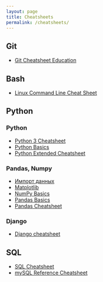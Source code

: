 ```yaml
---
layout: page
title: Cheatsheets
permalink: /cheatsheets/
---
```


<h2>Git</h2>

- <a href="/cheatsheets/git-cheat-sheet-education.pdf" target="_blank">Git Cheatsheet Education</a>


<h2>Bash</h2>

- <a href="/cheatsheets/Linux-Command-Line-Cheat-Sheet.pdf" target="_blank">Linux Command Line Cheat Sheet</a>

<h2>Python</h2>

<h3>Python</h3>	

- <a href="/cheatsheets/Python-3-Cheat-Sheet.pdf" target="_blank">Python 3 Cheatsheet</a>
- <a href="/cheatsheets/Python-Basics-Cheatsheet.pdf" target="_blank">Python Basics</a>
- <a href="/cheatsheets/python_cheat_sheet_extended.pdf" target="_blank">Python Extended Cheatsheet</a>



<h3>Pandas, Numpy</h3>

- <a href="/cheatsheets/Importing-Data-Cheatsheet.pdf" target="_blank">Импорт данных</a>
- <a href="/cheatsheets/Matplotlib-Cheatsheet.pdf" target="_blank">Matplotlib</a>
- <a href="/cheatsheets/NumPy-Basics-Cheatsheet.pdf" target="_blank">NumPy Basics</a>
- <a href="/cheatsheets/Pandas-Basics-Cheatsheet.pdf" target="_blank">Pandas Basics</a>
- <a href="/cheatsheets/Pandas-Cheatsheet.pdf" target="_blank">Pandas Cheatsheet</a>

<h3>Django</h3>

- <a href="/cheatsheets/Django-cheatsheet.pdf" target="_blank">Django cheatsheet</a>

<h2>SQL</h2>

- <a href="/cheatsheets/SQL-cheat-sheet.pdf" target="_blank">SQL Cheatsheet</a>
- <a href="/cheatsheets/mysql-reference-sheet.pdf" target="_blank">mySQL Reference Cheatsheet</a>
